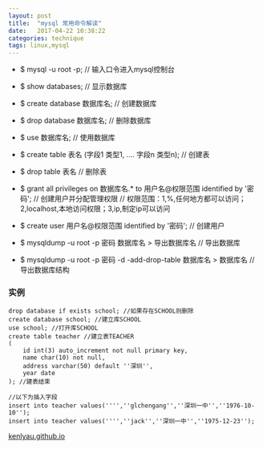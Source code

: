 ```yaml
---
layout: post
title:  "mysql 常用命令解读"
date:   2017-04-22 10:38:22
categories: technique
tags: linux,mysql
---
```


- $ mysql -u root -p;
// 输入口令进入mysql控制台

- $ show databases;
// 显示数据库

- $ create database 数据库名;
// 创建数据库

- $ drop database 数据库名;
// 删除数据库

- $ use 数据库名;
// 使用数据库

- $ create table 表名 (字段1 类型1, .... 字段n 类型n);
// 创建表

- $ drop table 表名
// 删除表

- $ grant all privileges on 数据库名.* to 用户名@权限范围 identified by '密码';
// 创建用户并分配管理权限
// 权限范围：1,%,任何地方都可以访问；2,localhost,本地访问权限；3,ip,制定ip可以访问

- $ create user 用户名@权限范围 identified by '密码';
// 创建用户

- $ mysqldump -u root -p 密码 数据库名 > 导出数据库名
// 导出数据库

- $ mysqldump -u root -p 密码 -d -add-drop-table 数据库名 > 数据库名
// 导出数据库结构

### 实例
```
drop database if exists school; //如果存在SCHOOL则删除
create database school; //建立库SCHOOL
use school; //打开库SCHOOL
create table teacher //建立表TEACHER
(
    id int(3) auto_increment not null primary key,
    name char(10) not null,
    address varchar(50) default ''深圳'',
    year date
); //建表结束

//以下为插入字段
insert into teacher values('''',''glchengang'',''深圳一中'',''1976-10-10'');
insert into teacher values('''',''jack'',''深圳一中'',''1975-12-23'');

```

[kenlyau.github.io][link]

[link]:    https://kenlyau.github.io
